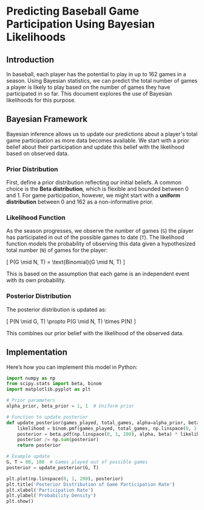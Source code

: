 # Predicting Baseball Game Participation Using Bayesian Likelihoods

## Introduction

In baseball, each player has the potential to play in up to 162 games in a season. Using Bayesian statistics, we can predict the total number of games a player is likely to play based on the number of games they have participated in so far. This document explores the use of Bayesian likelihoods for this purpose.

## Bayesian Framework

Bayesian inference allows us to update our predictions about a player's total game participation as more data becomes available. We start with a prior belief about their participation and update this belief with the likelihood based on observed data.

### Prior Distribution

First, define a prior distribution reflecting our initial beliefs. A common choice is the **Beta distribution**, which is flexible and bounded between 0 and 1. For game participation, however, we might start with a **uniform distribution** between 0 and 162 as a non-informative prior.

### Likelihood Function

As the season progresses, we observe the number of games (`G`) the player has participated in out of the possible games to date (`T`). The likelihood function models the probability of observing this data given a hypothesized total number (`N`) of games for the player:

\[ P(G \mid N, T) = \text{Binomial}(G \mid N, T) \]

This is based on the assumption that each game is an independent event with its own probability.

### Posterior Distribution

The posterior distribution is updated as:

\[ P(N \mid G, T) \propto P(G \mid N, T) \times P(N) \]

This combines our prior belief with the likelihood of the observed data.

## Implementation

Here’s how you can implement this model in Python:

```python
import numpy as np
from scipy.stats import beta, binom
import matplotlib.pyplot as plt

# Prior parameters
alpha_prior, beta_prior = 1, 1  # Uniform prior

# Function to update posterior
def update_posterior(games_played, total_games, alpha=alpha_prior, beta=beta_prior):
    likelihood = binom.pmf(games_played, total_games, np.linspace(0, 1, 200))
    posterior = beta.pdf(np.linspace(0, 1, 200), alpha, beta) * likelihood
    posterior /= np.sum(posterior)
    return posterior

# Example update
G, T = 80, 100  # Games played out of possible games
posterior = update_posterior(G, T)

plt.plot(np.linspace(0, 1, 200), posterior)
plt.title('Posterior Distribution of Game Participation Rate')
plt.xlabel('Participation Rate')
plt.ylabel('Probability Density')
plt.show()
